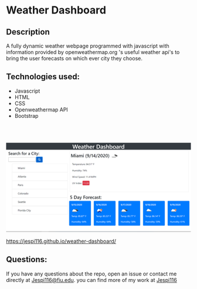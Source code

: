 # Weather Dashboard

## Description

A fully dynamic weather webpage programmed with javascript with information provided by openweathermap.org 's useful weather api's to bring the user forecasts on which ever city they choose.

## Technologies used:

* Javascript
* HTML
* CSS
* Openweathermap API
* Bootstrap 

<br><br>

![](./assets/images/Screenshot.png)

https://jespi116.github.io/weather-dashboard/

## Questions:

If you have any questions about the repo, open an issue or contact me directly at Jespi116@fiu.edu. you can find more of my work at [Jespi116](https://github.com/Jespi116)

